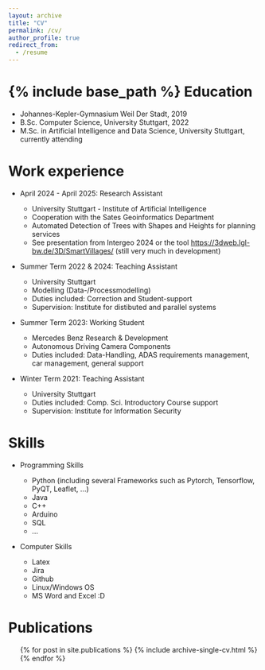 ```yaml
---
layout: archive
title: "CV"
permalink: /cv/
author_profile: true
redirect_from:
  - /resume
---
```


{% include base_path %}
Education
======
* Johannes-Kepler-Gymnasium Weil Der Stadt, 2019
* B.Sc. Computer Science, University Stuttgart, 2022
* M.Sc. in Artificial Intelligence and Data Science, University Stuttgart, currently attending

Work experience
======

* April 2024 - April 2025: Research Assistant
  * University Stuttgart - Institute of Artificial Intelligence
  * Cooperation with the Sates Geoinformatics Department
  * Automated Detection of Trees with Shapes and Heights for planning services
  * See presentation from Intergeo 2024 or the tool  https://3dweb.lgl-bw.de/3D/SmartVillages/ (still very much in development)

* Summer Term 2022 & 2024: Teaching Assistant
  * University Stuttgart
  * Modelling (Data-/Processmodelling)
  * Duties included: Correction and Student-support
  * Supervision: Institute for distibuted and parallel systems

* Summer Term 2023: Working Student
  * Mercedes Benz Research & Development
  * Autonomous Driving Camera Components
  * Duties included: Data-Handling, ADAS requirements management, car management, general support

* Winter Term 2021: Teaching Assistant
  * University Stuttgart
  * Duties included: Comp. Sci. Introductory Course support
  * Supervision: Institute for Information Security
 
  
Skills
======
* Programming Skills
  * Python (including several Frameworks such as Pytorch, Tensorflow, PyQT, Leaflet, ...)
  * Java
  * C++
  * Arduino
  * SQL
  * ...

* Computer Skills
  * Latex
  * Jira
  * Github
  * Linux/Windows OS
  * MS Word and Excel :D

Publications
======
  <ul>{% for post in site.publications %}
    {% include archive-single-cv.html %}
  {% endfor %}</ul>